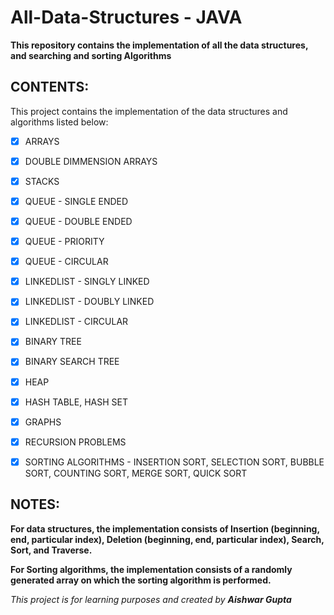 # All-Data-Structures - JAVA
**This repository contains the implementation of all the data structures, and searching and sorting Algorithms**

## CONTENTS:

This project contains the implementation of the data structures and algorithms listed below:

* [X] ARRAYS
* [X] DOUBLE DIMMENSION ARRAYS
* [X] STACKS
* [X] QUEUE - SINGLE ENDED
* [X] QUEUE - DOUBLE ENDED
* [X] QUEUE - PRIORITY
* [X] QUEUE - CIRCULAR
* [X] LINKEDLIST - SINGLY LINKED
* [X] LINKEDLIST - DOUBLY LINKED
* [X] LINKEDLIST - CIRCULAR
* [X] BINARY TREE
* [X] BINARY SEARCH TREE
* [X] HEAP
* [X] HASH TABLE, HASH SET
* [X] GRAPHS
* [X] RECURSION PROBLEMS
* [X] SORTING ALGORITHMS - INSERTION SORT, SELECTION SORT, BUBBLE SORT, COUNTING SORT, MERGE SORT, QUICK SORT


## NOTES:

**For data structures, the implementation consists of Insertion (beginning, end, particular index), Deletion (beginning, end, particular index), Search, Sort, and Traverse.**

**For Sorting algorithms, the implementation consists of a randomly generated array on which the sorting algorithm is performed.**

*This project is for learning purposes and created by **Aishwar Gupta***
